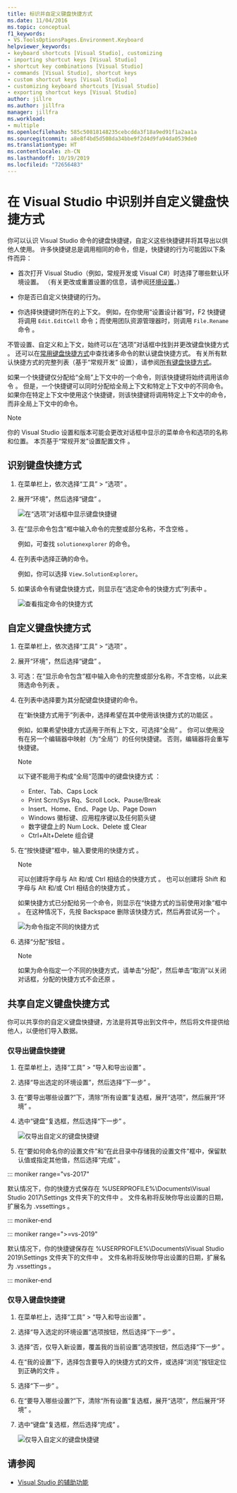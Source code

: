 ```yaml
---
title: 标识并自定义键盘快捷方式
ms.date: 11/04/2016
ms.topic: conceptual
f1_keywords:
- VS.ToolsOptionsPages.Environment.Keyboard
helpviewer_keywords:
- keyboard shortcuts [Visual Studio], customizing
- importing shortcut keys [Visual Studio]
- shortcut key combinations [Visual Studio]
- commands [Visual Studio], shortcut keys
- custom shortcut keys [Visual Studio]
- customizing keyboard shortcuts [Visual Studio]
- exporting shortcut keys [Visual Studio]
author: jillre
ms.author: jillfra
manager: jillfra
ms.workload:
- multiple
ms.openlocfilehash: 585c50818148235cebcdda3f18a9ed91f1a2aa1a
ms.sourcegitcommit: a8e8f4bd5d508da34bbe9f2d4d9fa94da0539de0
ms.translationtype: HT
ms.contentlocale: zh-CN
ms.lasthandoff: 10/19/2019
ms.locfileid: "72656483"
---
```

# <a name="identify-and-customize-keyboard-shortcuts-in-visual-studio"></a>在 Visual Studio 中识别并自定义键盘快捷方式

你可以认识 Visual Studio 命令的键盘快捷键，自定义这些快捷键并将其导出以供他人使用。 许多快捷键总是调用相同的命令，但是，快捷键的行为可能因以下条件而异：

- 首次打开 Visual Studio（例如，常规开发或 Visual C#）时选择了哪些默认环境设置。 （有关更改或重置设置的信息，请参阅[环境设置](environment-settings.md)。）

- 你是否已自定义快捷键的行为。

- 你选择快捷键时所在的上下文。 例如，在你使用“设置设计器”时，F2 快捷键将调用 `Edit.EditCell` 命令；而使用团队资源管理器时，则调用 `File.Rename` 命令    。

不管设置、自定义和上下文，始终可以在“选项”对话框中找到并更改键盘快捷方式  。 还可以在[常用键盘快捷方式](../ide/default-keyboard-shortcuts-for-frequently-used-commands-in-visual-studio.md)中查找诸多命令的默认键盘快捷方式。 有关所有默认快捷方式的完整列表（基于“常规开发”  设置），请参阅[所有键盘快捷方式](../ide/default-keyboard-shortcuts-in-visual-studio.md)。

如果一个快捷键仅分配给“全局”上下文中的一个命令，则该快捷键将始终调用该命令  。 但是，一个快捷键可以同时分配给全局上下文和特定上下文中的不同命令。 如果你在特定上下文中使用这个快捷键，则该快捷键将调用特定上下文中的命令，而非全局上下文中的命令。

> [!NOTE]
> 你的 Visual Studio 设置和版本可能会更改对话框中显示的菜单命令和选项的名称和位置。 本页基于“常规开发”设置配置文件  。

## <a name="identify-a-keyboard-shortcut"></a>识别键盘快捷方式

1. 在菜单栏上，依次选择“工具” > “选项”   。

2. 展开“环境”，然后选择“键盘”   。

   ![在“选项”对话框中显示键盘快捷键](../ide/media/optionskeyboard.png)

3. 在“显示命令包含”框中输入命令的完整或部分名称，不含空格  。

   例如，可查找 `solutionexplorer` 的命令。

4. 在列表中选择正确的命令。

    例如，你可以选择 `View.SolutionExplorer`。

5. 如果该命令有键盘快捷方式，则显示在“选定命令的快捷方式”列表中  。

   ![查看指定命令的快捷方式](../ide/media/viewshortcut.png)

## <a name="customize-a-keyboard-shortcut"></a>自定义键盘快捷方式

1. 在菜单栏上，依次选择“工具” > “选项”   。

2. 展开“环境”，然后选择“键盘”   。

3. 可选：在“显示命令包含”框中输入命令的完整或部分名称，不含空格，以此来筛选命令列表  。

4. 在列表中选择要为其分配键盘快捷键的命令。

   在“新快捷方式用于”列表中，选择希望在其中使用该快捷方式的功能区  。

   例如，如果希望快捷方式适用于所有上下文，可选择“全局”  。 你可以使用没有在另一个编辑器中映射（为“全局”）的任何快捷键。 否则，编辑器将会重写快捷键。

   > [!NOTE]
   > 以下键不能用于构成“全局”范围中的键盘快捷方式  ：
   >
   > - Enter、Tab、Caps Lock
   > - Print Scrn/Sys Rq、Scroll Lock、Pause/Break
   > - Insert、Home、End、Page Up、Page Down
   > - Windows 徽标键、应用程序键以及任何箭头键
   > - 数字键盘上的 Num Lock、Delete 或 Clear
   > - Ctrl+Alt+Delete 组合键

6. 在“按快捷键”框中，输入要使用的快捷方式  。

    > [!NOTE]
    > 可以创建将字母与 Alt 和/或 Ctrl 相结合的快捷方式   。 也可以创建将 Shift 和字母与 Alt 和/或 Ctrl 相结合的快捷方式    。

     如果快捷方式已分配给另一个命令，则显示在“快捷方式的当前使用对象”框中  。 在这种情况下，先按 Backspace 删除该快捷方式，然后再尝试另一个  。

    ![为命令指定不同的快捷方式](../ide/media/reassignshortcut.png)

7. 选择“分配”按钮  。

    > [!NOTE]
    > 如果为命令指定一个不同的快捷方式，请单击“分配”，然后单击“取消”以关闭对话框，分配的快捷方式不会还原   。

## <a name="share-custom-keyboard-shortcuts"></a>共享自定义键盘快捷方式

你可以共享你的自定义键盘快捷键，方法是将其导出到文件中，然后将文件提供给他人，以便他们导入数据。

### <a name="to-export-only-keyboard-shortcuts"></a>仅导出键盘快捷键

1. 在菜单栏上，选择“工具” > “导入和导出设置”   。

2. 选择“导出选定的环境设置”，然后选择“下一步”   。

3. 在“要导出哪些设置?”下，清除“所有设置”复选框，展开“选项”，然后展开“环境”     。

4. 选中“键盘”复选框，然后选择“下一步”   。

   ![仅导出自定义的键盘快捷键](../ide/media/exportshortcuts.png)

5. 在“要如何命名你的设置文件”和“在此目录中存储我的设置文件”框中，保留默认值或指定其他值，然后选择“完成”    。

::: moniker range="vs-2017"

默认情况下，你的快捷方式保存在 %USERPROFILE%\Documents\Visual Studio 2017\Settings 文件夹下的文件中  。 文件名称将反映你导出设置的日期，扩展名为 .vssettings  。

::: moniker-end

::: moniker range=">=vs-2019"

默认情况下，你的快捷键保存在 %USERPROFILE%\Documents\Visual Studio 2019\Settings 文件夹下的文件中  。 文件名称将反映你导出设置的日期，扩展名为 .vssettings  。

::: moniker-end

### <a name="to-import-only-keyboard-shortcuts"></a>仅导入键盘快捷键

1. 在菜单栏上，选择“工具” > “导入和导出设置”   。

2. 选择“导入选定的环境设置”选项按钮，然后选择“下一步”   。

3. 选择“否，仅导入新设置，覆盖我的当前设置”选项按钮，然后选择“下一步”   。

4. 在“我的设置”下，选择包含要导入的快捷方式的文件，或选择“浏览”按钮定位到正确的文件   。

5. 选择“下一步”  。

6. 在“要导入哪些设置?”下，清除“所有设置”复选框，展开“选项”，然后展开“环境”     。

7. 选中“键盘”复选框，然后选择“完成”   。

   ![仅导入自定义的键盘快捷键](../ide/media/importshortcuts.png)

## <a name="see-also"></a>请参阅

- [Visual Studio 的辅助功能](../ide/reference/accessibility-features-of-visual-studio.md)